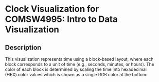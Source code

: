 # Clock Visualization for COMSW4995: Intro to Data Visualization

## Description
This visualization represents time using a block-based layout, where each block corresponds to a unit of time (e.g., seconds, minutes, or hours). The color of each block is determined by scaling the time into hexadecimal (HEX) color values which is shown as a single RGB color at the bottom.

